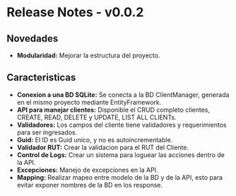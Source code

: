 # Release Notes - v0.0.2

## Novedades
- **Modularidad:** Mejorar la estructura del proyecto.

## Caracteristicas
- **Conexion a una BD SQLite:** Se conecta a la BD ClientManager, generada en el mismo proyecto mediante EntityFramework.
- **API para manejar clientes:** Disponible el CRUD completo clientes, CREATE, READ, DELETE y UPDATE, LIST ALL CLIENTs.
- **Validadores:** Los campos del cliente tiene validadores y requerimientos para ser ingresados.
- **Guid:** El ID es Guid unico, y no es autoincrementable.
- **Validador RUT:** Crear la validacion para el RUT del Cliente.
- **Control de Logs:** Crear un sistema para loguear las acciones dentro de la API.
- **Excepciones:** Manejo de excepciones en la API.
- **Mapping:**  Realizar mapeo entre modelo de la BD y de la API, esto para evitar exponer nombres de la BD en los response.
